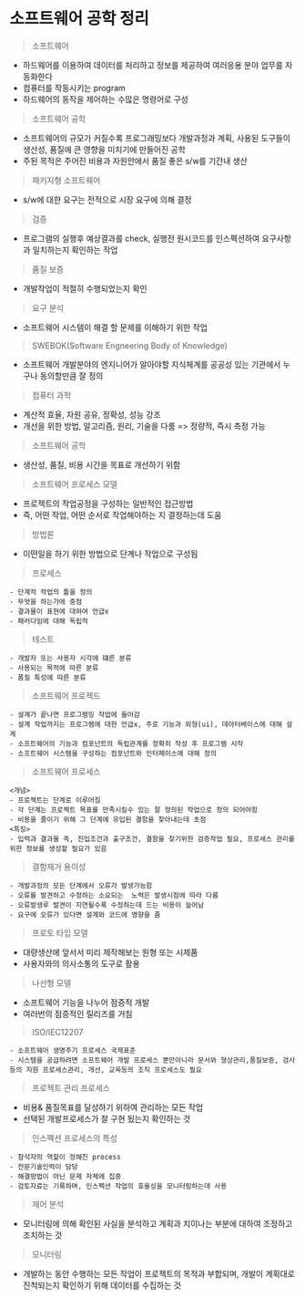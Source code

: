 # 소프트웨어 공학 정리
> 소프트웨어<br>
- 하드웨어를 이용하여 데이터를 처리하고 정보를 제공하여 여러응용 분야 업무를 자동화한다
- 컴퓨터를 작동시키는 program
- 하드웨어의 동작을 제어하는 수많은 명령어로 구성
> 소프트웨어 공학<br>
- 소프트웨어의 규모가 커질수록 프로그래밍보다 개발과정과 계획, 사용된 도구들이 생산성, 품질에 큰 영향을 미치기에 만들어진 공학
- 주된 목적은 주어진 비용과 자원안에서 품질 좋은 s/w를 기간내 생산
> 패키지형 소프트웨어<br>
- s/w에 대한 요구는 전적으로 시장 요구에 의해 결정
> 검증<br>
- 프로그램의 실행후 예상결과를 check, 실행전 원시코드를 인스펙션하여 요구사항과 일치하는지 확인하는 작업
> 품질 보증<br>
- 개발작업이 적절히 수행되었는지 확인
> 요구 분석<br>
- 소프트웨어 시스템이 해결 할 문제를 이해하기 위한 작업
> SWEBOK(Software Engneering Body of Knowledge)<br>
- 소프트웨어 개발분야의 엔지니어가 알아야할 지식체계를 공공성 있는 기관에서 누구나 동의할만큼 잘 정의
> 컴퓨터 과학<br>
- 계산적 효율, 자원 공유, 정확성, 성능 강조
- 개선을 위한 방법, 알고리즘, 원리, 기술을 다룸 => 정량적, 즉시 측정 가능
> 소프트웨어 공학<br>
- 생산성, 품질, 비용 시간을 목표로 개선하기 위함
> 소프트웨어 프로세스 모델<BR>
- 프로젝트의 작업공정을 구성하는 일반적인 접근방법
- 즉, 어떤 작업, 어떤 순서로 작업해야하는 지 결정하는데 도움
> 방법론<br>
- 이떤일을 하기 위한 방법으로 단계나 작업으로 구성됨
> 프로세스<br>
```
- 단계적 작업의 틀을 정의
- 무엇을 하는가에 중점
- 결과물이 표현에 대하여 언급x
- 패러다임에 대해 독립적
```
> 테스트<br>
```
- 개발자 또는 사용자 시각에 떄른 분류
- 사용되는 목적에 따른 분류
- 품질 특성에 따른 분류
```
> 소프트웨어 프로젝드<br>
```
- 설계가 끝나면 프로그램밍 작업에 들어감
- 설계 작업까지는 프로그램에 대한 언급x, 주로 기능과 외형(ui), 데아터베이스에 대해 설계
- 소프트웨어의 기능과 컴포넌트의 독립관계를 정확히 작성 후 프로그램 시작
- 소프트웨어 시스템을 구성하는 컴포넌트와 인터페이스에 대해 정의
```
> 소프트웨어 프로세스<br>
```
<개념>
- 프로젝트는 단계로 이루어짐
- 각 단계는 프로젝트 목표를 만족시킬수 있는 잘 정의된 작업으로 정의 되어야함
- 비용을 줄이기 위해 그 단계에 유입된 결함을 찾아내는데 초점
<특징>
- 입력과 결과물 즉, 진입조건과 출구조건, 결함을 찾기위한 검증작업 필요, 프로세스 관리를 위한 정보를 생성할 필요가 있음
```
> 결함제거 용이성<br>
```
- 개발과정의 모든 단계에서 오류가 발생가능함
- 오류를 발견하고 수정하는 소요되는  노력은 발생시점에 따라 다름
- 오류발생루 발견이 지연될수록 수정하는데 드는 비용이 늘어남
- 요구에 오류가 있다면 설계와 코드에 영향을 줌
```
> 프로토 타입 모델<br>
- 대량생산에 앞서서 미리 제작해보는 원형 또는 시제품
- 사용자와의 의사소통의 도구로 활용
> 나선형 모델<br>
- 소프트웨어 기능을 나누어 점증적 개발
- 여러번의 점증적인 릴리즈를 거침
> ISO/IEC12207<br>
```
- 소프트웨어 생명주기 프로세스 국제표준
- 시스템을 공급하려면 소프트웨어 개발 프로세스 뿐만아니라 문서와 형상관리,품질보증, 검사등의 지원 프로세스관리, 개선, 교육등의 조직 프로세스도 필요
```
> 프로젝트 관리 프로세스<br>
- 비용& 품질목표를 달성하기 위하여 관리하는 모든 작업
- 선택된 개발프로세스가 잘 구현 됬는지 확인하는 것
> 인스펙션 프로세스의 특성<br>
```
- 참석자의 역할이 정해진 process
- 전문기술인력이 담당
- 해결방법이 아닌 문제 자체에 집중
- 검토자료는 기록하며, 인스펙션 작업의 효율성을 모니터링하는데 사용
```
> 제어 분석<br>
- 모니터링에 의해 확인된 사실을 분석하고 계획과 치이나는 부분에 대하여 조정하고 조치하는 것
> 모니터링<br>
- 개발하는 동안 수행하는 모든 작업이 프로젝트의 목적과 부합되며, 개발이 계획대로 진척되는지 확인하기 위해 데이터를 수집하는 것












